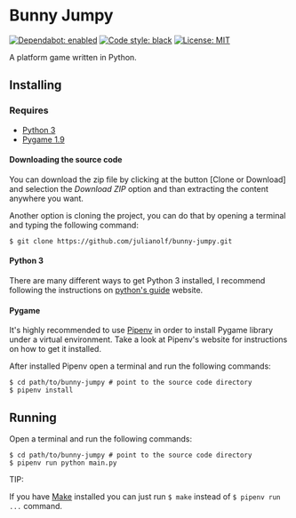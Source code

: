 # Bunny Jumpy
[![Dependabot: enabled](https://img.shields.io/badge/Dependabot-enabled-brightgreen.svg?logo=dependabot)](https://dependabot.com) [![Code style: black](https://img.shields.io/badge/code%20style-black-000000.svg)](https://github.com/ambv/black) [![License: MIT](https://img.shields.io/github/license/julianolf/bunny-jumpy.svg)](https://opensource.org/licenses/MIT)

A platform game written in Python.

## Installing

### Requires

- [Python 3](https://www.python.org)
- [Pygame 1.9](https://www.pygame.org)

#### Downloading the source code
You can download the zip file by clicking at the button [Clone or Download] and selection the *Download ZIP* option and than extracting the content anywhere you want.

Another option is cloning the project, you can do that by opening a terminal and typing the following command:

```
$ git clone https://github.com/julianolf/bunny-jumpy.git
```

#### Python 3
There are many different ways to get Python 3 installed, I recommend following the instructions on [python's guide](https://docs.python-guide.org) website.

#### Pygame
It's highly recommended to use [Pipenv](https://pipenv.readthedocs.io) in order to install Pygame library under a virtual environment. Take a look at Pipenv's website for instructions on how to get it installed.

After installed Pipenv open a terminal and run the following commands:

```
$ cd path/to/bunny-jumpy # point to the source code directory
$ pipenv install
```

## Running

Open a terminal and run the following commands:

```
$ cd path/to/bunny-jumpy # point to the source code directory
$ pipenv run python main.py
```

TIP:

If you have [Make](https://www.gnu.org/software/make/#content) installed you can just run `$ make` instead of `$ pipenv run ...` command.
